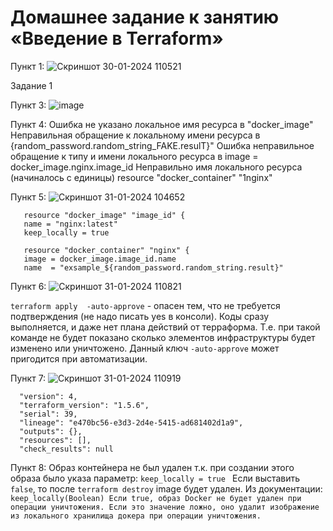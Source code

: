 # Домашнее задание к занятию «Введение в Terraform»

Пункт 1: ![Скриншот 30-01-2024 110521](https://github.com/HZTV/Terraform-01/assets/149588305/d0b260ef-d818-446c-b484-a38d60cc3195)

Задание 1

Пункт 3: ![image](https://github.com/HZTV/Terraform-01/assets/149588305/cfd5ac51-e373-42c4-b465-37c1ccd2fdb4)

Пункт 4:
Ошибка не указано локальное имя ресурса в "docker_image"
Неправильная обращение к локальному имени ресурса в {random_password.random_string_FAKE.resulT}"
Ошибка неправильное обращение к типу и имени локального ресурса в image = docker_image.nginx.image_id
Неправильно имя локального ресурса (начиналось с единицы) resource "docker_container" "1nginx"

Пункт 5: ![Скриншот 31-01-2024 104652](https://github.com/HZTV/Terraform-01/assets/149588305/9fe7842a-1bcc-4be0-8918-d42321e54686)

````
   resource "docker_image" "image_id" { 
   name = "nginx:latest" 
   keep_locally = true 
  
   resource "docker_container" "nginx" {
   image = docker_image.image_id.name
   name  = "exsample_${random_password.random_string.result}"
````
   
Пункт 6: ![Скриншот 31-01-2024 110821](https://github.com/HZTV/Terraform-01/assets/149588305/1107919d-7129-428b-9638-f6f8d36ebc5d)

````terraform apply  -auto-approve```` - опасен тем, что не требуется подтверждения (не надо писать yes в консоли). Коды сразу выполняется, и даже нет плана действий от терраформа. 
Т.е. при такой команде не будет показано сколько элементов инфраструктуры будет изменено или уничтожено.
Данный ключ ````-auto-approve```` может пригодится при автоматизации.

Пункт 7: ![Скриншот 31-01-2024 110919](https://github.com/HZTV/Terraform-01/assets/149588305/16c2151b-9922-4990-9201-8b02399d8122)

````
  "version": 4,
  "terraform_version": "1.5.6",
  "serial": 39,
  "lineage": "e470bc56-e3d3-2d4e-5415-ad681402d1a9",
  "outputs": {},
  "resources": [],
  "check_results": null
````
Пункт 8:
Образ контейнера не был удален т.к. при создании этого образа было указа параметр:
````keep_locally = true ````
Если выставить ````false````, то после ````terraform destroy```` image будет удален.
Из документации:  ````keep_locally(Boolean) Если true, образ Docker не будет удален при операции уничтожения. Если это значение ложно, оно удалит изображение из локального хранилища докера при операции уничтожения.````
